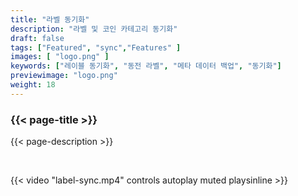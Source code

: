 ```yaml
---
title: "라벨 동기화"
description: "라벨 및 코인 카테고리 동기화"
draft: false
tags: ["Featured", "sync","Features" ]
images: [ "logo.png" ]
keywords: ["레이블 동기화", "동전 라벨", "메타 데이터 백업", "동기화"]
previewimage: "logo.png"
weight: 18
---
```


### {{< page-title >}} 
{{< page-description >}} 

<br>


{{< video "label-sync.mp4" controls  autoplay muted playsinline >}}